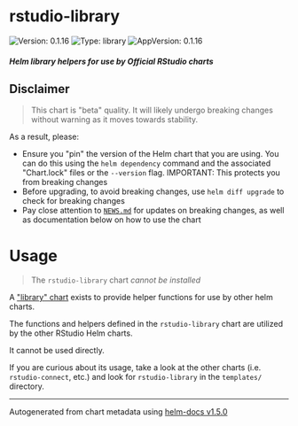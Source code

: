 # rstudio-library

![Version: 0.1.16](https://img.shields.io/badge/Version-0.1.16-informational?style=flat-square) ![Type: library](https://img.shields.io/badge/Type-library-informational?style=flat-square) ![AppVersion: 0.1.16](https://img.shields.io/badge/AppVersion-0.1.16-informational?style=flat-square)

#### _Helm library helpers for use by Official RStudio charts_

## Disclaimer

> This chart is "beta" quality. It will likely undergo
> breaking changes without warning as it moves towards stability.

As a result, please:
* Ensure you "pin" the version of the Helm chart that you are using. You can do
  this using the `helm dependency` command and the associated "Chart.lock" files
  or the `--version` flag. IMPORTANT: This protects you from breaking changes
* Before upgrading, to avoid breaking changes, use `helm diff upgrade` to check
  for breaking changes
* Pay close attention to [`NEWS.md`](./NEWS.md) for updates on breaking
  changes, as well as documentation below on how to use the chart

# Usage

> The `rstudio-library` chart _cannot be installed_

A ["library" chart](https://helm.sh/docs/topics/library_charts/) exists to provide helper functions for use by other
helm charts.

The functions and helpers defined in the `rstudio-library` chart are utilized by the other RStudio Helm charts.

It cannot be used directly.

If you are curious about its usage, take a look at the other charts (i.e. `rstudio-connect`, etc.) and look
for `rstudio-library` in the `templates/` directory.

----------------------------------------------
Autogenerated from chart metadata using [helm-docs v1.5.0](https://github.com/norwoodj/helm-docs/releases/v1.5.0)

